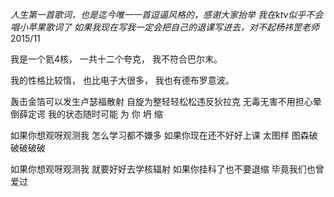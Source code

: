 *人生第一首歌词，也是迄今唯一一首逗逼风格的，感谢大家抬举*
*我在ktv似乎不会唱小苹果歌词了*
*如果我现在写我一定会把自己的退课写进去，对不起杨祎罡老师*
2015/11

我是一个氦4核，
一共十二个夸克，
我不符合巴尔末。

我的性格比较惰，
也比电子大很多，
我也有德布罗意波。

轰击金箔可以发生卢瑟福散射
自旋为整轻轻松松违反狄拉克
无毒无害不用担心晕倒薛定谔
我的状态随时可能
为 你 坍 缩

如果你想观呀观测我
怎么学习都不嫌多
如果你现在还不好好上课
太图样 图森破 破破破破

如果你想观呀观测我
就要好好去学核辐射
如果你挂科了也不要退缩
毕竟我们也曾爱过